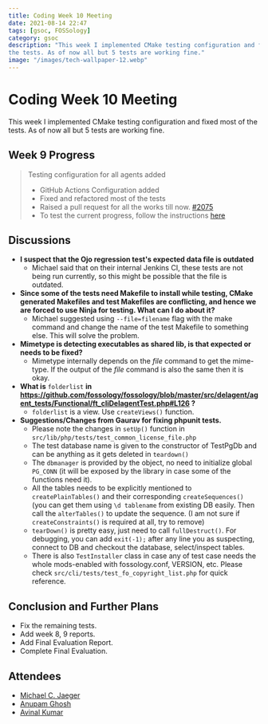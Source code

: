 ```yaml
---
title: Coding Week 10 Meeting
date: 2021-08-14 22:47
tags: [gsoc, FOSSology]
category: gsoc
description: "This week I implemented CMake testing configuration and fixed most of
the tests. As of now all but 5 tests are working fine."
image: "/images/tech-wallpaper-12.webp"
---
```


# Coding Week 10 Meeting

This week I implemented CMake testing configuration and fixed most of the tests. As of now all but 5 tests are working fine.

## Week 9 Progress

> Testing configuration for all agents added
>
> - GitHub Actions Configuration added
> - Fixed and refactored most of the tests
> - Raised a pull request for all the works till now. [#2075](https://github.com/fossology/fossology/pull/2075)
> - To test the current progress, follow the instructions [here](https://github.com/avinal/FOSSology/wiki#test-the-new-system-only-gcc-with-make-and-ninja-tested-for-now)

## Discussions

- **I suspect that the Ojo regression test's expected data file is
  outdated**
  - Michael said that on their internal Jenkins CI, these tests are not
    being run currently, so this might be possible that the file is
    outdated.
- **Since some of the tests need Makefile to install while testing,
  CMake generated Makefiles and test Makefiles are conflicting, and
  hence we are forced to use Ninja for testing. What can I do about
  it?**
  - Michael suggested using `--file=filename` flag with the make command
    and change the name of the test Makefile to something else. This
    will solve the problem.
- **Mimetype is detecting executables as shared lib, is that expected or
  needs to be fixed?**
  - Mimetype internally depends on the *file* command to get the
    mime-type. If the output of the *file* command is also the same then
    it is okay.
- **What is** `folderlist` **in
  <https://github.com/fossology/fossology/blob/master/src/delagent/agent_tests/Functional/ft_cliDelagentTest.php#L126>
  ?**
  - `folderlist` is a view. Use `createViews()` function.
- **Suggestions/Changes from Gaurav for fixing phpunit tests.**
  - Please note the changes in `setUp()` function in
    `src/lib/php/tests/test_common_license_file.php`
  - The test database name is given to the constructor of TestPgDb and
    can be anything as it gets deleted in `teardown()`
  - The `dbmanager` is provided by the object, no need to initialize
    global `PG_CONN` (it will be exposed by the library in case some of
    the functions need it).
  - All the tables needs to be explicitly mentioned to
    `createPlainTables()` and their corresponding `createSequences()`
    (you can get them using `\d tablename` from existing DB easily. Then
    call the `alterTables()` to update the sequence. (I am not sure if
    `createConstraints()` is required at all, try to remove)
  - `tearDown()` is pretty easy, just need to call `fullDestruct()`. For
    debugging, you can add `exit(-1);` after any line you as suspecting,
    connect to DB and checkout the database, select/inspect tables.
  - There is also `TestInstaller` class in case any of test case needs
    the whole mods-enabled with fossology.conf, VERSION, etc. Please
    check `src/cli/tests/test_fo_copyright_list.php` for quick
    reference.

## Conclusion and Further Plans

- Fix the remaining tests.
- Add week 8, 9 reports.
- Add Final Evaluation Report.
- Complete Final Evaluation.

## Attendees

- [Michael C. Jaeger](https://github.com/mcjaeger)
- [Anupam Ghosh](https://github.com/ag4ums)
- [Avinal Kumar](https://github.com/avinal)
